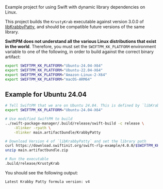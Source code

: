 Example project for using Swift with dynamic library dependencies on Linux.

This project builds the `KrustyKrab` executable against version 3.0.0 of [libKrabbyPatty](https://github.com/tayloraswift/swift-rlp-example), and should be compatible future versions of the same library.

**SwiftPM does not understand all the various Linux distributions that exist in the world**. Therefore, you must set the `SWIFTPM_KK_PLATFORM` environment variable to one of the following, in order to build against the correct binary artifact:

```bash
export SWIFTPM_KK_PLATFORM="Ubuntu-24.04-X64"
export SWIFTPM_KK_PLATFORM="Ubuntu-22.04-X64"
export SWIFTPM_KK_PLATFORM="Amazon-Linux-2-X64"
export SWIFTPM_KK_PLATFORM="macOS-ARM64"
```

## Example for Ubuntu 24.04

```bash
# Tell SwiftPM that we are on Ubuntu 24.04. This is defined by `libKrabbyPatty`, not SwiftPM.
export SWIFTPM_KK_PLATFORM="Ubuntu-24.04-X64"

# Use modified SwiftPM to build
../swift-package-manager/.build/release/swift-build -c release \
    -Xlinker -rpath \
    -Xlinker main.artifactbundle/KrabbyPatty

# Download Version 4 of `libKrabbyPatty` and set the library path
curl https://download.swiftinit.org/swift-rlp-example/4.0.0/$SWIFTPM_KK_PLATFORM/main.artifactbundle.zip -o main.artifactbundle.zip
unzip main.artifactbundle.zip

# Run the executable
.build/release/KrustyKrab
```

You should see the following output:

```
Latest Krabby Patty formula version: v4
```
